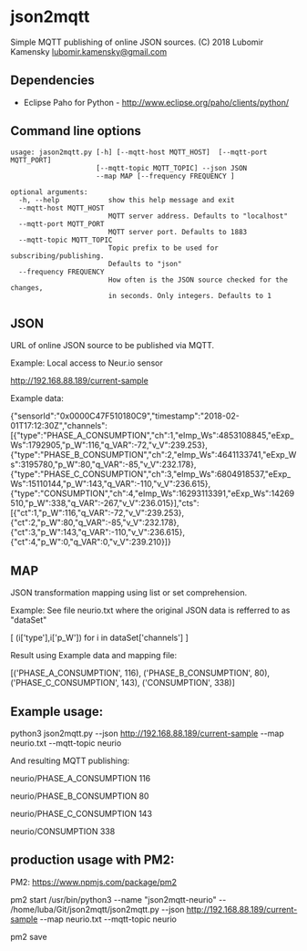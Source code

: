 json2mqtt
=========
Simple MQTT publishing of online JSON sources.
(C) 2018 Lubomir Kamensky <lubomir.kamensky@gmail.com> 


Dependencies
------------
* Eclipse Paho for Python - http://www.eclipse.org/paho/clients/python/


Command line options
--------------------
    usage: jason2mqtt.py [-h] [--mqtt-host MQTT_HOST]  [--mqtt-port MQTT_PORT]
                         [--mqtt-topic MQTT_TOPIC] --json JSON
                         --map MAP [--frequency FREQUENCY ]
    
    optional arguments:
      -h, --help            show this help message and exit
      --mqtt-host MQTT_HOST
                            MQTT server address. Defaults to "localhost"
      --mqtt-port MQTT_PORT
                            MQTT server port. Defaults to 1883
      --mqtt-topic MQTT_TOPIC
                            Topic prefix to be used for subscribing/publishing.
                            Defaults to "json"
      --frequency FREQUENCY
                            How often is the JSON source checked for the changes,
                            in seconds. Only integers. Defaults to 1 


JSON
----
URL of online JSON source to be published via MQTT.

Example:  Local access to Neur.io sensor 

http://192.168.88.189/current-sample 

Example data:

{"sensorId":"0x0000C47F510180C9","timestamp":"2018-02-01T17:12:30Z","channels":[{"type":"PHASE_A_CONSUMPTION","ch":1,"eImp_Ws":4853108845,"eExp_Ws":1792905,"p_W":116,"q_VAR":-72,"v_V":239.253},{"type":"PHASE_B_CONSUMPTION","ch":2,"eImp_Ws":4641133741,"eExp_Ws":3195780,"p_W":80,"q_VAR":-85,"v_V":232.178},{"type":"PHASE_C_CONSUMPTION","ch":3,"eImp_Ws":6804918537,"eExp_Ws":15110144,"p_W":143,"q_VAR":-110,"v_V":236.615},{"type":"CONSUMPTION","ch":4,"eImp_Ws":16293113391,"eExp_Ws":14269510,"p_W":338,"q_VAR":-267,"v_V":236.015}],"cts":[{"ct":1,"p_W":116,"q_VAR":-72,"v_V":239.253},{"ct":2,"p_W":80,"q_VAR":-85,"v_V":232.178},{"ct":3,"p_W":143,"q_VAR":-110,"v_V":236.615},{"ct":4,"p_W":0,"q_VAR":0,"v_V":239.210}]}


MAP
---
JSON transformation mapping using list or set comprehension.

Example: See file neurio.txt where the original JSON data is refferred to as "dataSet"

[ (i['type'],i['p_W']) for i in dataSet['channels'] ]

Result using Example data and mapping file: 

[('PHASE_A_CONSUMPTION', 116), ('PHASE_B_CONSUMPTION', 80), ('PHASE_C_CONSUMPTION', 143), ('CONSUMPTION', 338)]


Example usage:
--------------

python3 json2mqtt.py --json http://192.168.88.189/current-sample --map neurio.txt --mqtt-topic neurio

And resulting MQTT publishing:

neurio/PHASE_A_CONSUMPTION 116

neurio/PHASE_B_CONSUMPTION 80

neurio/PHASE_C_CONSUMPTION 143

neurio/CONSUMPTION 338



production usage with PM2:
--------------------------
PM2: https://www.npmjs.com/package/pm2

pm2 start /usr/bin/python3 --name "json2mqtt-neurio" -- /home/luba/Git/json2mqtt/json2mqtt.py --json http://192.168.88.189/current-sample --map neurio.txt --mqtt-topic neurio

pm2 save

